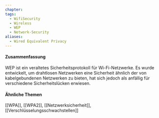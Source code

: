 ```yaml
---
chapter: 
tags:
  - WifiSecurity
  - Wireless
  - WEP
  - Network-Security
aliases:
  - Wired Equivalent Privacy
---
```

#### Zusammenfassung

WEP ist ein veraltetes Sicherheitsprotokoll für Wi-Fi-Netzwerke. Es wurde entwickelt, um drahtlosen Netzwerken eine Sicherheit ähnlich der von kabelgebundenen Netzwerken zu bieten, hat sich jedoch als anfällig für verschiedene Sicherheitslücken erwiesen.

#### Ähnliche Themen

[[WPA]], [[WPA2]], [[Netzwerksicherheit]], [[Verschlüsselungsschwachstellen]]